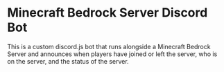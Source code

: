 # Minecraft Bedrock Server Discord Bot

This is a custom discord.js bot that runs alongside a Minecraft Bedrock Server and announces when players have joined or left the server, who is on the server, and the status of the server.
